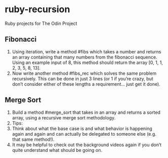# ruby-recursion
Ruby projects for The Odin Project

## Fibonacci
<ol>
<li>
Using iteration, write a method #fibs which takes a number and returns an array containing that many numbers from the fibonacci sequence. Using an example input of 8, this method should return the array [0, 1, 1, 2, 3, 5, 8, 13].
</li>
<li>
Now write another method #fibs_rec which solves the same problem recursively. This can be done in just 3 lines (or 1 if you’re crazy, but don’t consider either of these lengths a requirement… just get it done).
</li>
</ol>

## Merge Sort
<ol>
<li>
Build a method #merge_sort that takes in an array and returns a sorted array, using a recursive merge sort methodology.
</li>
<li>
Tips:
<li>
Think about what the base case is and what behavior is happening again and again and can actually be delegated to someone else (e.g. that same method!).
</li>
<li>
It may be helpful to check out the background videos again if you don’t quite understand what should be going on.
</li>
</li>
</ol>